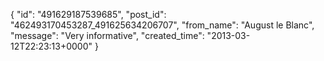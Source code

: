  {
   "id": "491629187539685",
   "post_id": "462493170453287_491625634206707",
   "from_name": "August le Blanc",
   "message": "Very informative",
   "created_time": "2013-03-12T22:23:13+0000"
 }

